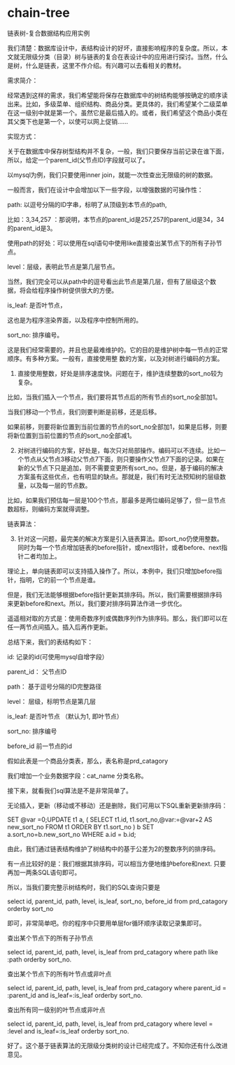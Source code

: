 # chain-tree
链表树-复合数据结构应用实例

我们清楚：数据库设计中，表结构设计的好坏，直接影响程序的复杂度。所以，本文就无限级分类（目录）树与链表的复合在表设计中的应用进行探讨。当然，什么是树，什么是链表，这里不作介绍。有兴趣可以去看相关的教材。

需求简介：

经常遇到这样的需求，我们希望能将保存在数据库中的树结构能够按确定的顺序读出来。比如，多级菜单、组织结构、商品分类。更具体的，我们希望某个二级菜单在这一级别中就是第一个。虽然它是最后插入的。或者，我们希望这个商品小类在其父类下也是第一个，以使可以网上促销……

实现方式：

关于在数据库中保存树型结构并不复杂，一般，我们只要保存当前记录在谁下面，所以，给定一个parent_id(父节点ID)字段就可以了。 

以mysql为例，我们只要使用inner join，就能一次性查出无限级的树的数据。
 
一般而言，我们在设计中会增加以下一些字段，以增强数据的可操作性：

path: 以逗号分隔的ID字串，标明了从顶级到本节点的path,
 
比如：3,34,257 ：那说明，本节点的parent_id是257,257的parent_id是34，34的parent_id是3。 

使用path的好处：可以使用在sql语句中使用like直接查出某节点下的所有子孙节点。

level：层级，表明此节点是第几层节点。 

当然，我们完全可以从path中的逗号看出此节点是第几层，但有了层级这个数据，将会给程序操作树偍供很大的方便。

is_leaf: 是否叶节点， 

这也是为程序渲染界面，以及程序中控制所用的。

sort_no: 排序编号。 

这是我们经常需要的，并且也是最难维护的。它的目的是维护树中每一节点的正常顺序。有多种方案。一般有，直接使用整 数的方案，以及对树进行编码的方案。 

1) 直接使用整数，好处是排序速度快。问题在于，维护连续整数的sort_no较为复杂。 

比如，当我们插入一个节点，我们要将其节点后的所有节点的sort_no全部加1。 

当我们移动一个节点，我们则要判断是前移，还是后移。 

如果前移，则要将新位置到当前位置的节点的sort_no全部加1，如果是后移，则要将新位置到当前位置的节点的sort_no全部减1。

2) 对树进行编码的方案，好处是，每次只对局部操作。编码可以不连续。比如一个节点从父节点3移动父节点7下面，则只要操作父节点7下面的记录。如果在新的父节点下只是追加，则不需要变更所有sort_no。但是，基于编码的解决方案虽有这些优点，也有明显的缺点。那就是，我们有时无法预知树的层级数量，以及每一层的节点数。 

比如，如果我们预估每一层是100个节点，那最多是两位编码足够了，但一旦节点数超标，则编码方案就得调整。 

链表算法：

3) 针对这一问题，最完美的解决方案是引入链表算法。即sort_no仍使用整数。同时为每一个节点增加链表的before指针，或next指针，或者before、next指针二者均加上。 

理论上，单向链表即可以支持插入操作了。所以，本例中，我们只增加before指针，指明，它的前一个节点是谁。

但是，我们无法能够根据before指针更新其排序码。所以，我们需要根据排序码来更新before和next。所以，我们要对排序码算法作进一步优化。 

遥遥相对取的方式是：使用奇数序列或偶数序列作为排序码。那么，我们即可以在任一两节点间插入。插入后再作更新。

总结下来，我们的表结构如下：

id:           记录的id(可使用mysql自增字段）

parent_id：   父节点ID

path：        基于逗号分隔的ID完整路径

level：       层级，标明节点是第几层

is_leaf:      是否叶节点 （默认为1, 即叶节点）

sort_no:      排序编号

before_id     前一节点的id

假如此表是一个商品分类表，那么，表名称是prd_catagory 

我们增加一个业务数据字段：cat_name 分类名称。

接下来，就看我们sql算法是不是非常简单了。 

无论插入，更新（移动或不移动）还是删除，我们可用以下SQL重新更新排序码：

SET @var =0;UPDATE t1 a,
(
 SELECT t1.id, t1.sort_no,@var:=@var+2 AS new_sort_no
 FROM t1
 ORDER BY t1.sort_no
) b
SET a.sort_no=b.new_sort_no
WHERE a.id = b.id;

由此，我们通过链表结构维护了树结构中的基于公差为2的整数序列的排序码。 

有一点比较好的是：我们根据其排序码，可以相当方便地维护before和next. 只要再加一两条SQL语句即可。 

所以，当我们要完整示树结构时，我们的SQL查询只要是

select id, parent_id, path, level, is_leaf, sort_no, before_id from prd_catagory orderby sort_no

即可，非常简单吧。你的程序中只要用单层for循环顺序读取记录集即可。

查出某个节点下的所有子孙节点

select id, parent_id, path, level, is_leaf  from prd_catagory where path like :path orderby sort_no.

查出某个节点下的所有叶节点或非叶点

select id, parent_id, path, level, is_leaf from prd_catagory where parent_id = :parent_id and is_leaf=:is_leaf orderby sort_no.

查出所有同一级别的叶节点或非叶点

select id, parent_id, path, level, is_leaf from prd_catagory where level = :level and is_leaf=:is_leaf orderby sort_no.

好了。这个基于链表算法的无限级分类树的设计已经完成了。不知你还有什么改进意见。
